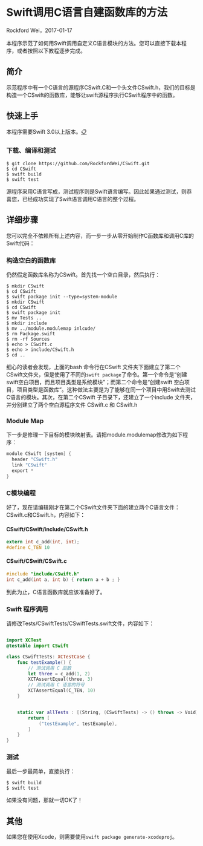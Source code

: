 # Swift调用C语言自建函数库的方法

Rockford Wei，2017-01-17

本程序示范了如何用Swift调用自定义C语言模块的方法。您可以直接下载本程序，或者按照以下教程逐步完成。

## 简介

示范程序中有一个C语言的源程序CSwift.C和一个头文件CSwift.h，我们的目标是构造一个CSwift的函数库，能够让swift源程序执行CSwift程序中的函数。

## 快速上手

本程序需要Swift 3.0以上版本。[:clipboard:](https://github.com/RockfordWei/)

### 下载、编译和测试

```
$ git clone https://github.com/RockfordWei/CSwift.git
$ cd CSwift
$ swift build
$ swift test
```
源程序采用C语言写成，测试程序则是Swift语言编写。因此如果通过测试，则恭喜您，已经成功实现了Swift语言调用C语言的整个过程。

## 详细步骤

您可以完全不依赖所有上述内容，而一步一步从零开始制作C函数库和调用C库的Swift代码：

### 构造空白的函数库

仍然假定函数库名称为CSwift。首先找一个空白目录，然后执行：

```
$ mkdir CSwift
$ cd CSwift
$ swift package init --type=system-module
$ mkdir CSwift
$ cd CSwift
$ swift package init
$ mv Tests ..
$ mkdir include
$ mv ../module.modulemap inlcude/
$ rm Package.swift
$ rm -rf Sources
$ echo > CSwift.c
$ echo > include/CSwift.h
$ cd ..
```

细心的读者会发现，上面的bash 命令行在CSwift 文件夹下面建立了第二个CSwift文件夹，但是使用了不同的`swift package`了命令。第一个命令是“创建swift空白项目，而且项目类型是系统模块”；而第二个命令是“创建swift 空白项目，项目类型是函数库”。这种做法主要是为了能够在同一个项目中用Swift去测试C语言的模块。其次，在第二个CSwift 子目录下，还建立了一个include 文件夹，并分别建立了两个空白源程序文件 CSwift.c 和 CSwift.h

### Module Map

下一步是修理一下目标的模块映射表。请把module.modulemap修改为如下程序：

``` swift
module CSwift [system] {
  header "CSwift.h"
  link "CSwift"
  export *
}
```

### C模块编程

好了，现在请编辑刚才在第二个CSwift文件夹下面的建立两个C语言文件：CSwift.c和CSwift.h，内容如下：

#### CSwift/CSwift/include/CSwift.h

``` c
extern int c_add(int, int);
#define C_TEN 10
```

#### CSwift/CSwift/CSwift.c

``` c
#include "include/CSwift.h"
int c_add(int a, int b) { return a + b ; }
```

到此为止，C语言函数库就应该准备好了。

### Swift 程序调用

请修改Tests/CSwiftTests/CSwiftTests.swift文件，内容如下：

``` swift

import XCTest
@testable import CSwift

class CSwiftTests: XCTestCase {
    func testExample() {
        // 测试调用 C 函数
        let three = c_add(1, 2)
        XCTAssertEqual(three, 3)
        // 测试调用 C 语言的符号
        XCTAssertEqual(C_TEN, 10)
    }


    static var allTests : [(String, (CSwiftTests) -> () throws -> Void)] {
        return [
            ("testExample", testExample),
        ]
    }
}

```

### 测试

最后一步最简单，直接执行：

```
$ swift build
$ swift test
```

如果没有问题，那就一切OK了！

## 其他

如果您在使用Xcode，则需要使用`swift package generate-xcodeproj`。
